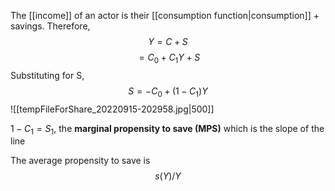
The [[income]] of an actor is their [[consumption function|consumption]] + savings. Therefore,
$$Y=C+S$$
$$=C_0+C_1Y+S$$
Substituting for S,
$$S=-C_0+(1-C_1)Y$$
![[tempFileForShare_20220915-202958.jpg|500]]

$1-C_1 = S_1$, the **marginal propensity to save (MPS)** which is the slope of the line

The average propensity to save is $$s(Y)/Y $$




